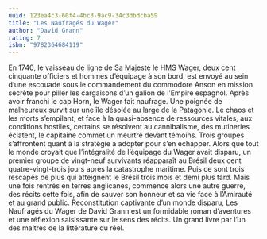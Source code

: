```yaml
---
uuid: 123ea4c3-60f4-4bc3-9ac9-34c3dbdcba59
title: "Les Naufragés du Wager"
author: "David Grann"
rating: 7
isbn: "9782364684119"
---
```


En 1740, le vaisseau de ligne de Sa Majesté le HMS Wager, deux cent cinquante officiers et hommes d’équipage à son bord, est envoyé au sein d’une escouade sous le commandement du commodore Anson en mission secrète pour piller les cargaisons d’un galion de l’Empire espagnol. Après avoir franchi le cap Horn, le Wager fait naufrage. Une poignée de malheureux survit sur une île désolée au large de la Patagonie. Le chaos et les morts s’empilant, et face à la quasi-absence de ressources vitales, aux conditions hostiles, certains se résolvent au cannibalisme, des mutineries éclatent, le capitaine commet un meurtre devant témoins. Trois groupes s’affrontent quant à la stratégie à adopter pour s’en échapper. Alors que tout le monde croyait que l’intégralité de l’équipage du Wager avait disparu, un premier groupe de vingt-neuf survivants réapparaît au Brésil deux cent quatre-vingt-trois jours après la catastrophe maritime. Puis ce sont trois rescapés de plus qui atteignent le Brésil trois mois et demi plus tard. Mais une fois rentrés en terres anglicanes, commence alors une autre guerre, des récits cette fois, afin de sauver son honneur et sa vie face à l’Amirauté et au grand public. Reconstitution captivante d’un monde disparu, Les Naufragés du Wager de David Grann est un formidable roman d’aventures et une réflexion saisissante sur le sens des récits. Un grand livre par l’un des maîtres de la littérature du réel.